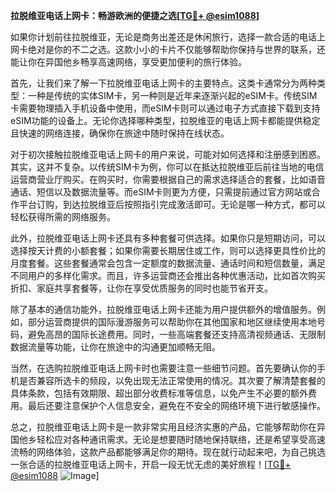 **拉脱维亚电话上网卡：畅游欧洲的便捷之选[[TG💪+ @esim1088](https://t.me/s/esim1088)]**

如果你计划前往拉脱维亚，无论是商务出差还是休闲旅行，选择一款合适的电话上网卡绝对是你的不二之选。这款小小的卡片不仅能够帮助你保持与世界的联系，还能让你在异国他乡畅享高速网络，享受更加便利的旅行体验。

首先，让我们来了解一下拉脱维亚电话上网卡的主要特点。这类卡通常分为两种类型：一种是传统的实体SIM卡，另一种则是近年来逐渐兴起的eSIM卡。传统SIM卡需要物理插入手机设备中使用，而eSIM卡则可以通过电子方式直接下载到支持eSIM功能的设备上。无论你选择哪种类型，拉脱维亚的电话上网卡都能提供稳定且快速的网络连接，确保你在旅途中随时保持在线状态。

对于初次接触拉脱维亚电话上网卡的用户来说，可能对如何选择和注册感到困惑。其实，这并不复杂。以传统SIM卡为例，你可以在抵达拉脱维亚后前往当地的电信运营商营业厅购买。在购买时，你需要根据自己的需求选择适合的套餐，比如语音通话、短信以及数据流量等。而eSIM卡则更为方便，只需提前通过官方网站或合作平台订购，到达拉脱维亚后按照指引完成激活即可。无论是哪一种方式，都可以轻松获得所需的网络服务。

此外，拉脱维亚电话上网卡还具有多种套餐可供选择。如果你只是短期访问，可以选择按天计费的小额套餐；如果你需要长期居住或工作，则可以选择更具性价比的月度套餐。这些套餐通常会包含一定额度的数据流量、通话时间和短信数量，满足不同用户的多样化需求。而且，许多运营商还会推出各种优惠活动，比如首次购买折扣、家庭共享套餐等，让你在享受优质服务的同时也能节省开支。

除了基本的通信功能外，拉脱维亚电话上网卡还能为用户提供额外的增值服务。例如，部分运营商提供的国际漫游服务可以帮助你在其他国家和地区继续使用本地号码，避免高昂的国际长途费用。同时，一些高端套餐还支持高清视频通话、无限制数据流量等功能，让你在旅途中的沟通更加顺畅无阻。

当然，在选购拉脱维亚电话上网卡时也需要注意一些细节问题。首先要确认你的手机是否兼容所选卡的频段，以免出现无法正常使用的情况。其次要了解清楚套餐的具体条款，包括有效期限、超出部分收费标准等信息，以免产生不必要的额外费用。最后还要注意保护个人信息安全，避免在不安全的网络环境下进行敏感操作。

总之，拉脱维亚电话上网卡是一款非常实用且经济实惠的产品，它能够帮助你在异国他乡轻松应对各种通讯需求。无论是想要随时随地保持联络，还是希望享受高速流畅的网络体验，这款产品都能够满足你的期待。现在就行动起来吧，为自己挑选一张合适的拉脱维亚电话上网卡，开启一段无忧无虑的美好旅程！[[TG💪+ @esim1088](https://t.me/s/esim1088) ![Image](https://i.postimg.cc/4NQfJmqS/Snipaste-2025-05-13-00-14-12.png)]